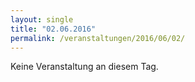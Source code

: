 ```yaml
---
layout: single
title: "02.06.2016"
permalink: /veranstaltungen/2016/06/02/
---
```


Keine Veranstaltung an diesem Tag.
